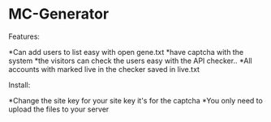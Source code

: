 # MC-Generator

Features:

*Can add users to list easy with open gene.txt
*have captcha with the system
*the visitors can check the users easy with the API checker..
*All accounts with marked live in the checker saved in live.txt

Install:

*Change the site key for your site key it's for the captcha
*You only need to upload the files to your server
